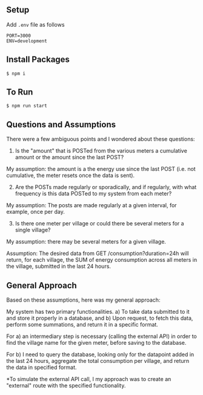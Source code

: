 ## Setup
Add `.env` file as follows

`````
PORT=3000
ENV=development
`````

## Install Packages
````
$ npm i
````

## To Run
````
$ npm run start
````

## Questions and Assumptions
There were a few ambiguous points and I wondered about these questions: 

1. Is the "amount" that is POSTed from the various meters a cumulative amount or the amount since the last POST?

My assumption: the amount is a the energy use since the last POST (i.e. not cumulative, the meter resets once the data is sent).

2. Are the POSTs made regularly or sporadically, and if regularly, with what frequency is this data POSTed to my system from each meter? 

My assumption: The posts are made regularly at a given interval, for example, once per day. 

3. Is there one meter per village or could there be several meters for a single village?

My assumption: there may be several meters for a given village. 

Assumption: The desired data from GET /consumption?duration=24h will return, for each village, the SUM of energy consumption across all meters in the village, submitted in the last 24 hours. 

## General Approach

Based on these assumptions, here was my general approach: 

My system has two primary functionalities. a) To take data submitted to it and store it properly in a database, and b) Upon request, to fetch this data, perform some summations, and return it in a specific format. 

For a) an intermediary step is necessary (calling the external API) in order to find the village name for the given meter, before saving to the database. 

For b) I need to query the database, looking only for the datapoint added in the last 24 hours, aggregate the total consumption per village, and return the data in specified format. 

*To simulate the external API call, I my approach was to create an "external" route with the specified functionality. 